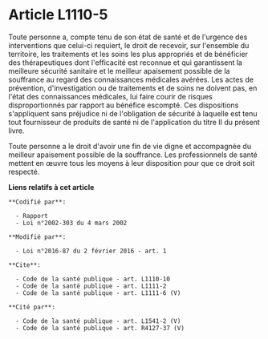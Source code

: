 # Article L1110-5

Toute personne a, compte tenu de son état de santé et de l'urgence des interventions que celui-ci requiert, le droit de
recevoir, sur l'ensemble du territoire, les traitements et les soins les plus appropriés et de bénéficier des thérapeutiques
dont l'efficacité est reconnue et qui garantissent la meilleure sécurité sanitaire et le meilleur apaisement possible de la
souffrance au regard des connaissances médicales avérées. Les actes de prévention, d'investigation ou de traitements et de
soins ne doivent pas, en l'état des connaissances médicales, lui faire courir de risques disproportionnés par rapport au
bénéfice escompté. Ces dispositions s'appliquent sans préjudice ni de l'obligation de sécurité à laquelle est tenu tout
fournisseur de produits de santé ni de l'application du titre II du présent livre.

Toute personne a le droit d'avoir une fin de vie digne et accompagnée du meilleur apaisement possible de la souffrance. Les
professionnels de santé mettent en œuvre tous les moyens à leur disposition pour que ce droit soit respecté.

**Liens relatifs à cet article**

	**Codifié par**:

	  - Rapport
	  - Loi n°2002-303 du 4 mars 2002

	**Modifié par**:

	  - Loi n°2016-87 du 2 février 2016 - art. 1

	**Cite**:

	  - Code de la santé publique - art. L1110-10
	  - Code de la santé publique - art. L1111-2
	  - Code de la santé publique - art. L1111-6 (V)

	**Cité par**:

	  - Code de la santé publique - art. L1541-2 (V)
	  - Code de la santé publique - art. R4127-37 (V)
